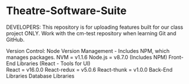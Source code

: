 # Theatre-Software-Suite
DEVELOPERS: This repository is for uploading features built for our class project ONLY.  Work with the cm-test repository when learning Git and GitHub.

Version Control:
Node Version Management - Includes NPM, which manages packages.
  NVM = v1.1.6
  Node.js = v8.7.0 (Includes NPM)
Front-End Libraries
  (React - Tools for UI)    
  React = v16.0.0
  React-redux = v5.0.6
  React-thunk = v1.0.0
Back-End Libraries
Database Libraries
